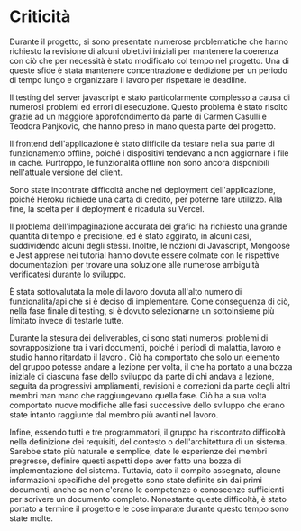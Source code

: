 # Criticità

Durante il progetto, si sono presentate numerose problematiche che hanno richiesto la revisione di alcuni obiettivi iniziali per mantenere la coerenza con ciò che per necessità è stato modificato col tempo nel progetto. Una di queste sfide è stata mantenere concentrazione e dedizione per un periodo di tempo lungo e organizzare il lavoro per rispettare le deadline.

Il testing del server javascript è stato particolarmente complesso a causa di numerosi problemi ed errori di esecuzione. Questo problema è stato risolto grazie ad un maggiore approfondimento da parte di Carmen Casulli e Teodora Panjkovic, che hanno preso in mano questa parte del progetto.

Il frontend dell'applicazione è stato difficile da testare nella sua parte di funzionamento offline, poiché i dispositivi tendevano a non aggiornare i file in cache. Purtroppo, le funzionalità offline non sono ancora disponibili nell'attuale versione del client.

Sono state incontrate difficoltà anche nel deployment dell'applicazione, poiché Heroku richiede una carta di credito, per poterne fare utilizzo. Alla fine, la scelta per il deployment è ricaduta su Vercel.

Il problema dell'impaginazione accurata dei grafici ha richiesto una grande quantità di tempo e precisione, ed è stato aggirato, in alcuni casi, suddividendo alcuni degli stessi. Inoltre, le nozioni di Javascript, Mongoose e Jest apprese nei tutorial hanno dovute essere colmate con le rispettive documentazioni per trovare una soluzione alle numerose ambiguità verificatesi durante lo sviluppo.

È stata sottovalutata la mole di lavoro dovuta all'alto numero di funzionalità/api che si è deciso di implementare. Come conseguenza di ciò, nella fase finale di testing, si è dovuto selezionarne un sottoinsieme più limitato invece di testarle tutte.

Durante la stesura dei deliverables, ci sono stati numerosi problemi di sovrapposizione tra i vari documenti, poiché i periodi di malattia, lavoro e studio hanno ritardato il lavoro . Ciò ha comportato che solo un elemento del gruppo potesse andare a lezione per volta, il che ha portato a una bozza iniziale di ciascuna fase dello sviluppo da parte di chi andava a lezione, seguita da progressivi ampliamenti, revisioni e correzioni da parte degli altri membri man mano che raggiungevano quella fase. Ciò ha a sua volta comportato nuove modifiche alle fasi successive dello sviluppo che erano state intanto raggiunte dal membro più avanti nel lavoro.

Infine, essendo tutti e tre programmatori, il gruppo ha riscontrato difficoltà nella definizione dei requisiti, del contesto o dell'architettura di un sistema. Sarebbe stato più naturale e semplice, date le esperienze dei membri pregresse, definire questi aspetti dopo aver fatto una bozza di implementazione del sistema. Tuttavia, dato il compito assegnato, alcune informazioni specifiche del progetto sono state definite sin dai primi documenti, anche se non c'erano le competenze o conoscenze sufficienti per scrivere un documento completo. Nonostante queste difficoltà, è stato portato a termine il progetto e le cose imparate durante questo tempo sono state molte.
